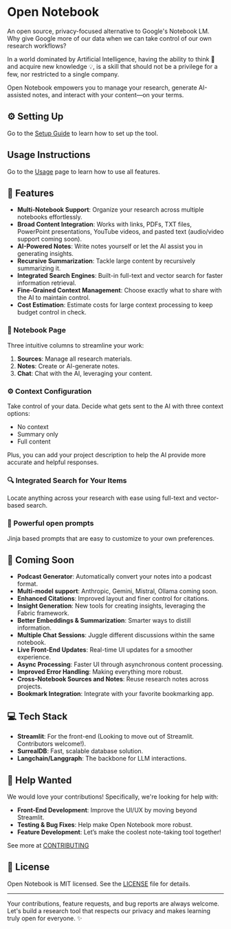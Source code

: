 # Open Notebook

An open source, privacy-focused alternative to Google's Notebook LM. Why give Google more of our data when we can take control of our own research workflows?

In a world dominated by Artificial Intelligence, having the ability to think 🧠 and acquire new knowledge 💡, is a skill that should not be a privilege for a few, nor restricted to a single company.

Open Notebook empowers you to manage your research, generate AI-assisted notes, and interact with your content—on your terms.

## ⚙️ Setting Up

Go to the [Setup Guide](docs/SETUP.md) to learn how to set up the tool.

## Usage Instructions

Go to the [Usage](docs/USAGE.md) page to learn how to use all features.

## 🚀 Features

- **Multi-Notebook Support**: Organize your research across multiple notebooks effortlessly.
- **Broad Content Integration**: Works with links, PDFs, TXT files, PowerPoint presentations, YouTube videos, and pasted text (audio/video support coming soon).
- **AI-Powered Notes**: Write notes yourself or let the AI assist you in generating insights.
- **Recursive Summarization**: Tackle large content by recursively summarizing it.
- **Integrated Search Engines**: Built-in full-text and vector search for faster information retrieval.
- **Fine-Grained Context Management**: Choose exactly what to share with the AI to maintain control.
- **Cost Estimation**: Estimate costs for large context processing to keep budget control in check.

### 📝 Notebook Page

Three intuitive columns to streamline your work:
1. **Sources**: Manage all research materials.
2. **Notes**: Create or AI-generate notes.
3. **Chat**: Chat with the AI, leveraging your content.

### ⚙️ Context Configuration

Take control of your data. Decide what gets sent to the AI with three context options:
- No context
- Summary only
- Full content

Plus, you can add your project description to help the AI provide more accurate and helpful responses.

### 🔍 Integrated Search for Your Items

Locate anything across your research with ease using full-text and vector-based search.

### 💬 Powerful open prompts

Jinja based prompts that are easy to customize to your own preferences.




## 🌟 Coming Soon

- **Podcast Generator**: Automatically convert your notes into a podcast format.
- **Multi-model support**: Anthropic, Gemini, Mistral, Ollama coming soon.
- **Enhanced Citations**: Improved layout and finer control for citations.
- **Insight Generation**: New tools for creating insights, leveraging the Fabric framework.
- **Better Embeddings & Summarization**: Smarter ways to distill information.
- **Multiple Chat Sessions**: Juggle different discussions within the same notebook.
- **Live Front-End Updates**: Real-time UI updates for a smoother experience.
- **Async Processing**: Faster UI through asynchronous content processing.
- **Improved Error Handling**: Making everything more robust.
- **Cross-Notebook Sources and Notes**: Reuse research notes across projects.
- **Bookmark Integration**: Integrate with your favorite bookmarking app.


## 💻 Tech Stack

- **Streamlit**: For the front-end (Looking to move out of Streamlit. Contributors welcome!).
- **SurrealDB**: Fast, scalable database solution.
- **Langchain/Langgraph**: The backbone for LLM interactions.


## 🙌 Help Wanted

We would love your contributions! Specifically, we're looking for help with:
- **Front-End Development**: Improve the UI/UX by moving beyond Streamlit.
- **Testing & Bug Fixes**: Help make Open Notebook more robust.
- **Feature Development**: Let’s make the coolest note-taking tool together!

See more at [CONTRIBUTING](CONTRIBUTING.md)
## 📄 License

Open Notebook is MIT licensed. See the [LICENSE](LICENSE) file for details.

---

Your contributions, feature requests, and bug reports are always welcome. Let's build a research tool that respects our privacy and makes learning truly open for everyone. ✨
